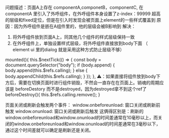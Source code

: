 <!-- vue组件样式层级问题 -->
问题描述：页面A上存在 componentA,componetB，componentC, 在componentA 里引入了外呼组件，在外呼组件本身设置了z-index：99999 超高的层级和fixed定位，但是在引入时发现会被页面上element的一些样式覆盖到
原因：因为外呼组件是嵌在A组件里的，他的层级会被B影响到
解决：
  1. 将外呼组件放到页面A上，同其他几个组件的样式层级保持一致
  2. 在外呼组件上，单独设置样式层级，将外呼组件直接放到body下面 （ element ui 里的dialog 就是采用这种方式防止层级不够）
 
  mounted(){
    this.$nextTick(() => {
      const body = document.querySelector("body");
      if (body.append) {
        body.append(this.$refs.calling);
      } else {
        body.appendChild(this.$refs.calling);
      }
    });
  },
  ⚠️：如果直接将组件放到body下方后，需要在切换页面时进行组件销毁，不然会一直存在在页面上。销魂的周期应该是 beforeDestory 而不是destroyed，因为destroyed拿不到这个ref了
  beforeDestroy(){
    this.$refs.calling.remove();
  }
<!-- vue文件引入scipt 文件 -->

<!-- 监听页面刷新和关闭的事件 -->
页面关闭或刷新会触发两个事件：
window.onbeforeunload: 窗口关闭或刷新前触发
window.onunload: 窗口关闭或刷新后触发
这俩得区别是：刷新的window.onbeforeunload和window.onunload的时间差通常在10毫秒以上，而关闭的window.onbeforeunload和window.onunload的时间差通常在3毫秒以下，通过这个时间差就可以确定是刷新还是关闭。